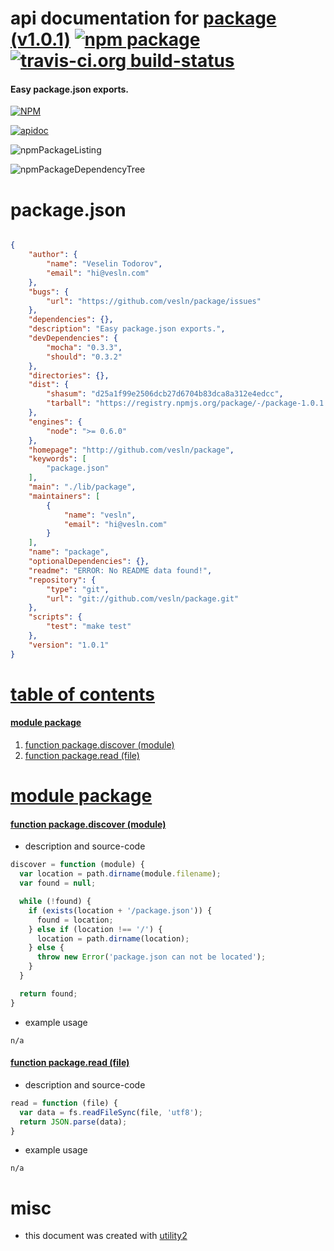 # api documentation for  [package (v1.0.1)](http://github.com/vesln/package)  [![npm package](https://img.shields.io/npm/v/npmdoc-package.svg?style=flat-square)](https://www.npmjs.org/package/npmdoc-package) [![travis-ci.org build-status](https://api.travis-ci.org/npmdoc/node-npmdoc-package.svg)](https://travis-ci.org/npmdoc/node-npmdoc-package)
#### Easy package.json exports.

[![NPM](https://nodei.co/npm/package.png?downloads=true)](https://www.npmjs.com/package/package)

[![apidoc](https://npmdoc.github.io/node-npmdoc-package/build/screenCapture.buildNpmdoc.browser._2Fhome_2Ftravis_2Fbuild_2Fnpmdoc_2Fnode-npmdoc-package_2Ftmp_2Fbuild_2Fapidoc.html.png)](https://npmdoc.github.io/node-npmdoc-package/build/apidoc.html)

![npmPackageListing](https://npmdoc.github.io/node-npmdoc-package/build/screenCapture.npmPackageListing.svg)

![npmPackageDependencyTree](https://npmdoc.github.io/node-npmdoc-package/build/screenCapture.npmPackageDependencyTree.svg)



# package.json

```json

{
    "author": {
        "name": "Veselin Todorov",
        "email": "hi@vesln.com"
    },
    "bugs": {
        "url": "https://github.com/vesln/package/issues"
    },
    "dependencies": {},
    "description": "Easy package.json exports.",
    "devDependencies": {
        "mocha": "0.3.3",
        "should": "0.3.2"
    },
    "directories": {},
    "dist": {
        "shasum": "d25a1f99e2506dcb27d6704b83dca8a312e4edcc",
        "tarball": "https://registry.npmjs.org/package/-/package-1.0.1.tgz"
    },
    "engines": {
        "node": ">= 0.6.0"
    },
    "homepage": "http://github.com/vesln/package",
    "keywords": [
        "package.json"
    ],
    "main": "./lib/package",
    "maintainers": [
        {
            "name": "vesln",
            "email": "hi@vesln.com"
        }
    ],
    "name": "package",
    "optionalDependencies": {},
    "readme": "ERROR: No README data found!",
    "repository": {
        "type": "git",
        "url": "git://github.com/vesln/package.git"
    },
    "scripts": {
        "test": "make test"
    },
    "version": "1.0.1"
}
```



# <a name="apidoc.tableOfContents"></a>[table of contents](#apidoc.tableOfContents)

#### [module package](#apidoc.module.package)
1.  [function <span class="apidocSignatureSpan">package.</span>discover (module)](#apidoc.element.package.discover)
1.  [function <span class="apidocSignatureSpan">package.</span>read (file)](#apidoc.element.package.read)



# <a name="apidoc.module.package"></a>[module package](#apidoc.module.package)

#### <a name="apidoc.element.package.discover"></a>[function <span class="apidocSignatureSpan">package.</span>discover (module)](#apidoc.element.package.discover)
- description and source-code
```javascript
discover = function (module) {
  var location = path.dirname(module.filename);
  var found = null;

  while (!found) {
    if (exists(location + '/package.json')) {
      found = location;
    } else if (location !== '/') {
      location = path.dirname(location);
    } else {
      throw new Error('package.json can not be located');
    }
  }

  return found;
}
```
- example usage
```shell
n/a
```

#### <a name="apidoc.element.package.read"></a>[function <span class="apidocSignatureSpan">package.</span>read (file)](#apidoc.element.package.read)
- description and source-code
```javascript
read = function (file) {
  var data = fs.readFileSync(file, 'utf8');
  return JSON.parse(data);
}
```
- example usage
```shell
n/a
```



# misc
- this document was created with [utility2](https://github.com/kaizhu256/node-utility2)
